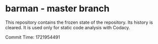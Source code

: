 # barman - master branch

This repository contains the frozen state of the repository.
Its history is cleared. It is used only for static code
analysis with Codacy.

Commit Time: 1721954491